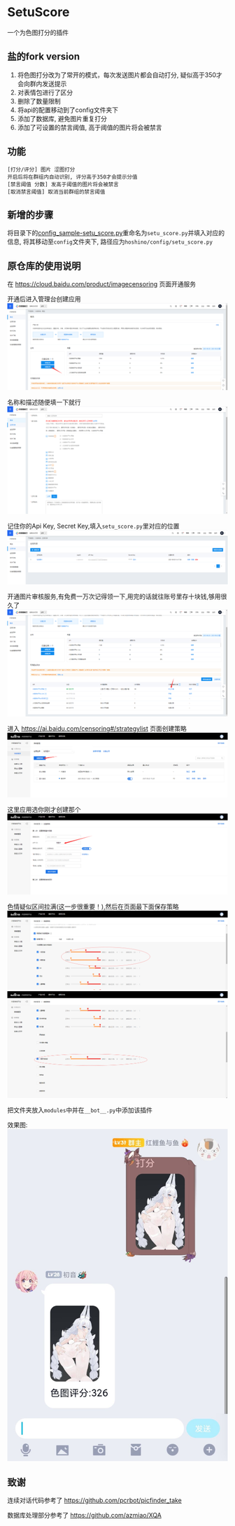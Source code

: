 # SetuScore
一个为色图打分的插件

## 盐的fork version

1. 将色图打分改为了常开的模式，每次发送图片都会自动打分, 疑似高于350才会向群内发送提示
2. 对表情包进行了区分
3. 删除了数量限制
4. 将api的配置移动到了config文件夹下
5. 添加了数据库, 避免图片重复打分
6. 添加了可设置的禁言阈值, 高于阈值的图片将会被禁言

## 功能 

```text
[打分/评分] 图片 涩图打分
开启后将在群组内自动识别, 评分高于350才会提示分值
[禁言阈值 分数] 发高于阈值的图片将会被禁言
[取消禁言阈值] 取消当前群组的禁言阈值
```
## 新增的步骤

将目录下的[config_sample-setu_score.py](config_sample-setu_score.py)重命名为`setu_score.py`并填入对应的信息, 将其移动至`config`文件夹下,
路径应为`hoshino/config/setu_score.py`


## 原仓库的使用说明

在 https://cloud.baidu.com/product/imagecensoring 页面开通服务

开通后进入管理台创建应用
![img](./img/img1.png)

名称和描述随便填一下就行
![img](./img/img2.png)

记住你的Api Key, Secret Key,填入`setu_score.py`里对应的位置
![img](./img/img3.png)

开通图片审核服务,有免费一万次记得领一下,用完的话就往账号里存十块钱,够用很久了
![img](./img/img7.png)

进入 https://ai.baidu.com/censoring#/strategylist 页面创建策略
![img](./img/img4.png)

这里应用选你刚才创建那个
![img](./img/img5.png)

色情疑似区间拉满(这一步很重要！),然后在页面最下面保存策略
![img](./img/img6.png)
![img](./img/img10.png)

把文件夹放入`modules`中并在`__bot__.py`中添加该插件

效果图:
![img](./img/img9.jpg)


## 致谢
连续对话代码参考了 https://github.com/pcrbot/picfinder_take

数据库处理部分参考了 https://github.com/azmiao/XQA